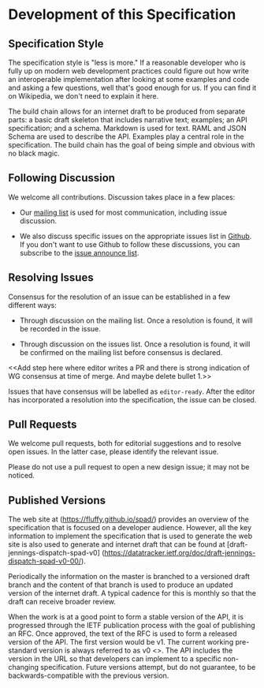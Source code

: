 
# Development of this Specification

## Specification Style

The specification style is "less is more." If a reasonable developer
who is fully up on modern web development practices could figure out
how write an interoperable implementation after looking at some
examples and code and asking a few questions, well that's good enough
for us. If you can find it on Wikipedia, we don't need to explain it
here.

The build chain allows for an internet draft to be produced from separate parts: a basic draft skeleton that includes narrative text; examples; an API specification; and a schema. Markdown is used for text. RAML and JSON Schema are used to describe
the API. Examples play a central role in the specification. The build
chain has the goal of being simple and obvious with no black magic.

## Following Discussion

We welcome all contributions. Discussion takes place in a few places:

* Our [mailing list](https://www.ietf.org/mailman/listinfo/spad) is used for most communication, including issue discussion.

* We also discuss specific issues on the appropriate issues list in [Github](https://github.com/fluffy/spad/issues). If you don't want to use Github to follow these discussions, you can subscribe to the [issue announce list](https://www.ietf.org/mailman/listinfo/spad-issues).

## Resolving Issues

Consensus for the resolution of an issue can be established in a few different ways:

* Through discussion on the mailing list. Once a resolution is found, it will be recorded in the issue.

* Through discussion on the issues list. Once a resolution is found, it will be confirmed on the mailing list before consensus is declared.

<<Add step here where editor writes a PR and there is strong indication of WG consensus at time of merge. And maybe delete bullet 1.>>

Issues that have consensus will be labelled as `editor-ready`. After the editor has incorporated a resolution into the specification, the issue can be closed.

## Pull Requests

We welcome pull requests, both for editorial suggestions and to resolve open issues. In the latter case, please identify the relevant issue.

Please do not use a pull request to open a new design issue; it may not be noticed.

<!--
Discussion happens in the
https://spadwg.slack.com/messages/general/ room in slack and on GitHub
issue threads at (https://github.com/fluffy/spad/issues). Changes are
done via git pull requests. For PsR merged into the master branch, we
strive for rough consensus and we measure that by the reviews placed
on the PR.-->

## Published Versions

The web site at (https://fluffy.github.io/spad/) provides an overview of the specification that is focused on a developer audience. However, all
the key information to implement the specification that is used to
generate the web site is also used to generate and internet draft that
can be found at [draft-jennings-dispatch-spad-v0]
(https://datatracker.ietf.org/doc/draft-jennings-dispatch-spad-v0-00/).

Periodically the information on the master is branched to a versioned draft branch and the content of that branch is used to produce an updated version of the internet draft. A typical cadence for this is monthly
so that the draft can receive broader review.

When the work is at a good
point to form a stable version of the API, it is progressed through the IETF publication process with the goal of publishing an RFC. Once approved, the
text of the RFC is used to form a released version of the API. The first version would be v1. The current working pre-standard
version is always referred to as v0 <<current living standard version is always v0>>.  The API includes the version in
the URL so that developers can implement to a specific non-changing
specification. Future versions attempt, but do not guarantee, to be
backwards-compatible with the previous version.
